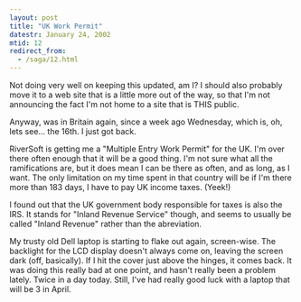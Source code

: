 ```yaml
---
layout: post
title: "UK Work Permit"
datestr: January 24, 2002
mtid: 12
redirect_from:
  - /saga/12.html
---
```


Not doing very well on keeping this updated, am I? I should also probably move
it to a web site that is a little more out of the way, so that I'm not announcing
the fact I'm not home to a site that is THIS public.

Anyway, was in Britain again, since a week ago Wednesday, which is, oh, lets
see... the 16th. I just got back.

RiverSoft is getting me a "Multiple Entry Work Permit" for the UK.
I'm over there often enough that it will be a good thing. I'm not sure what
all the ramifications are, but it does mean I can be there as often, and as
long, as I want. The only limitation on my time spent in that country will be
if I'm there more than 183 days, I have to pay UK income taxes. (Yeek!)

I found out that the UK government body responsible for taxes is also the IRS.
It stands for "Inland Revenue Service" though, and seems to usually
be called "Inland Revenue" rather than the abreviation.

My trusty old Dell laptop is starting to flake out again, screen-wise. The
backlight for the LCD display doesn't always come on, leaving the screen dark
(off, basically). If I hit the cover just above the hinges, it comes back. It
was doing this really bad at one point, and hasn't really been a problem lately.
Twice in a day today. Still, I've had really good luck with a laptop that will
be 3 in April.

